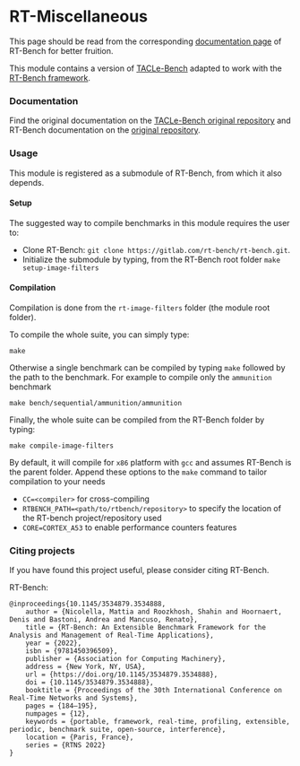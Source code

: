 <!-- @defgroup rt-image-filters RT Image filters
@ingroup benchmarks
@brief Real time image filters. -->

# RT-Miscellaneous

This page should be read from the corresponding [documentation page](https://rt-bench.gitlab.io/rt-bench/md_rt_tacle_bench__r_e_a_d_m_e.html) of RT-Bench for better fruition.

This module contains a version of [TACLe-Bench](https://github.com/tacle/tacle-bench) adapted to work with the [RT-Bench framework](https://gitlab.com/rt-bench/rt-bench).

### Documentation

Find the original documentation on the [TACLe-Bench original repository](https://github.com/tacle/tacle-bench/tree/master/doc) and RT-Bench documentation on the [original repository](https://rt-bench.gitlab.io/rt-bench/index.html).

### Usage

This module is registered as a submodule of RT-Bench, from which it also depends.

#### Setup

The suggested way to compile benchmarks in this module requires the user to:

- Clone RT-Bench: `git clone https://gitlab.com/rt-bench/rt-bench.git`.
- Initialize the submodule by typing, from the RT-Bench root folder `make setup-image-filters`

#### Compilation

Compilation is done from the `rt-image-filters` folder (the module root folder).

To compile the whole suite, you can simply type:
```{.sh}
make
```

Otherwise a single benchmark can be compiled by typing `make` followed by the path to the benchmark.
For example to compile only the `ammunition` benchmark
```{.sh}
make bench/sequential/ammunition/ammunition
```

Finally, the whole suite can be compiled from the RT-Bench folder by typing:
```{.sh}
make compile-image-filters
```

By default, it will compile for `x86` platform with `gcc` and assumes RT-Bench is the parent folder.
Append these options to the `make` command to tailor compilation to your needs

- ```CC=<compiler>``` for cross-compiling
- ```RTBENCH_PATH=<path/to/rtbench/repository>``` to specify the location of the RT-bench project/repository used
- ```CORE=CORTEX_A53``` to enable performance counters features

### Citing projects

If you have found this project useful, please consider citing RT-Bench.

RT-Bench:
```
@inproceedings{10.1145/3534879.3534888,
	author = {Nicolella, Mattia and Roozkhosh, Shahin and Hoornaert, Denis and Bastoni, Andrea and Mancuso, Renato},
	title = {RT-Bench: An Extensible Benchmark Framework for the Analysis and Management of Real-Time Applications},
	year = {2022},
	isbn = {9781450396509},
	publisher = {Association for Computing Machinery},
	address = {New York, NY, USA},
	url = {https://doi.org/10.1145/3534879.3534888},
	doi = {10.1145/3534879.3534888},
	booktitle = {Proceedings of the 30th International Conference on Real-Time Networks and Systems},
	pages = {184–195},
	numpages = {12},
	keywords = {portable, framework, real-time, profiling, extensible, periodic, benchmark suite, open-source, interference},
	location = {Paris, France},
	series = {RTNS 2022}
}
```

<!-- @author Denis Hoornaert, for the current file only.
@copyright This file is under the SPDX-License-Identifier: MIT
Individual benchmarks are subject to their original license, specified in each file. -->
